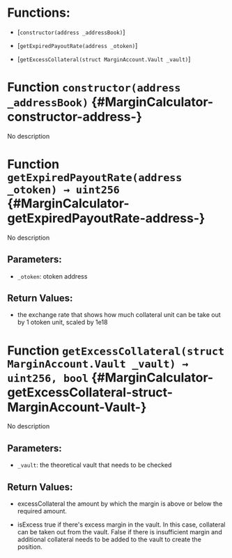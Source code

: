 # Functions:

- [`constructor(address _addressBook)`]

- [`getExpiredPayoutRate(address _otoken)`]

- [`getExcessCollateral(struct MarginAccount.Vault _vault)`]

# Function `constructor(address _addressBook)` {#MarginCalculator-constructor-address-}

No description

# Function `getExpiredPayoutRate(address _otoken) → uint256` {#MarginCalculator-getExpiredPayoutRate-address-}

No description

## Parameters:

- `_otoken`: otoken address

## Return Values:

- the exchange rate that shows how much collateral unit can be take out by 1 otoken unit, scaled by 1e18

# Function `getExcessCollateral(struct MarginAccount.Vault _vault) → uint256, bool` {#MarginCalculator-getExcessCollateral-struct-MarginAccount-Vault-}

No description

## Parameters:

- `_vault`: the theoretical vault that needs to be checked

## Return Values:

- excessCollateral the amount by which the margin is above or below the required amount.

- isExcess true if there's excess margin in the vault. In this case, collateral can be taken out from the vault. False if there is insufficient margin and additional collateral needs to be added to the vault to create the position.
